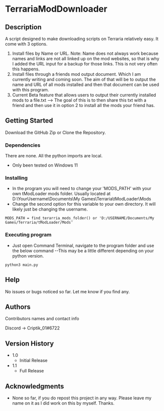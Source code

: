 # TerrariaModDownloader

## Description

A script designed to make downloading scripts on Terraria relatively easy. It come with 3 options.
1. Install files by Name or URL. Note: Name does not always work because names and links are not all linked up on the mod websites, so that is why I added the URL input for a backup for those links. This is not very often this happens.
2. Install files through a friends mod output document. Which I am currently writing and coming soon. The aim of that will be to output the name and URL of all mods installed and then that document can be used with this program.
3. Current Beta feature that allows users to output their currently installed mods to a file.txt --> The goal of this is to then share this txt with a friend and then use it in option 2 to install all the mods your friend has.

## Getting Started
Download the GitHub Zip or Clone the Repository.
### Dependencies
There are none. All the python imports are local.
* Only been tested on Windows 11

### Installing

* In the program you will need to change your 'MODS_PATH' with your own tModLoader mods folder. Usually located at D:\YourUsername\Documents\My Games\Terraria\tModLoader\Mods
* Change the second option for this variable to your own directory. It will likely just be changing the username.
```
MODS_PATH = find_terarria_mods_folder() or 'D:/USERNAME/Documents/My Games/Terraria/tModLoader/Mods'
```

### Executing program

* Just open Command Terminal, navigate to the program folder and use the below command --This may be a little different depending on your python version.
```
python3 main.py
```

## Help
No issues or bugs noticed so far. Let me know if you find any.

## Authors

Contributors names and contact info

Discord -> Criptik_01#6722

## Version History

* 1.0
    * Initial Release
* 1.1
    * Full Release


## Acknowledgments
*  None so far, if you do repost this project in any way. Please leave my name on it as I did work on this by myself. Thanks.
